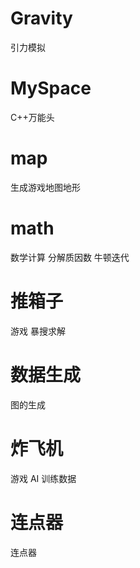 # Gravity
引力模拟
# MySpace
C++万能头
# map
生成游戏地图地形
# math
数学计算
分解质因数
牛顿迭代
# 推箱子
游戏
暴搜求解
# 数据生成
图的生成
# 炸飞机
游戏
AI
训练数据
# 连点器
连点器

